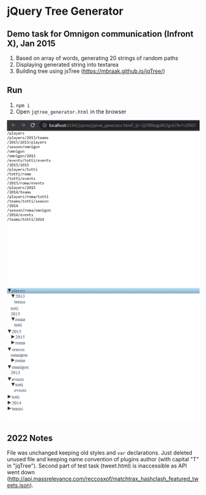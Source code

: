# jQuery Tree Generator

## Demo task for Omnigon communication (Infront X), Jan 2015

1. Based on array of words, generating 20 strings of random paths
2. Displaying generated string into textarea
3. Building tree using jsTree (https://mbraak.github.io/jqTree/)

## Run

1. `npm i`
2. Open `jqtree_generator.html` in the browser

![img.png](img.png)

## 2022 Notes

File was unchanged keeping old styles and `var` declarations.
Just deleted unused file and keeping name convention of plugins author (with capital "T" in "jqTree").
Second part of test task (tweet.html) is inaccessible as API went down (http://api.massrelevance.com/reccosxof/matchtrax_hashclash_featured_tweets.json).